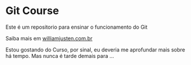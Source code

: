 # Git Course

Este é um repositorio para ensinar o funcionamento do Git



Saiba mais em [williamjusten.com.br](http://williamjusten.com.br)



Estou gostando do Curso, por sinal, eu deveria me aprofundar mais 
sobre há tempo. Mas nunca é tarde demais para ...

